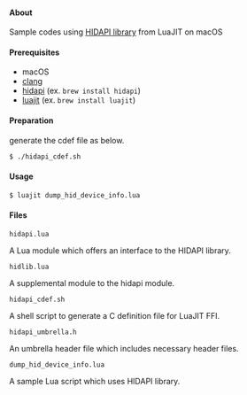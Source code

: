 #### About

Sample codes using [HIDAPI library](https://github.com/libusb/hidapi) from LuaJIT on macOS

#### Prerequisites

- macOS
- [clang](https://clang.llvm.org)
- [hidapi](https://github.com/libusb/hidapi) (ex. `brew install hidapi`)
- [luajit](https://luajit.org) (ex. `brew install luajit`)

#### Preparation

generate the cdef file as below.

````sh
$ ./hidapi_cdef.sh
````

#### Usage

````sh
$ luajit dump_hid_device_info.lua
````

#### Files

`hidapi.lua`

A Lua module which offers an interface to the HIDAPI library.

`hidlib.lua`

A supplemental module to the hidapi module.

`hidapi_cdef.sh`

A shell script to generate a C definition file for LuaJIT FFI.

`hidapi_umbrella.h`

An umbrella header file which includes necessary header files.

`dump_hid_device_info.lua`

A sample Lua script which uses HIDAPI library.

